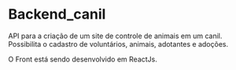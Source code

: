 # Backend_canil

API para a criação de um site de controle de animais em um canil. Possibilita o cadastro de voluntários, animais, adotantes e adoções.

O Front está sendo desenvolvido em ReactJs.



